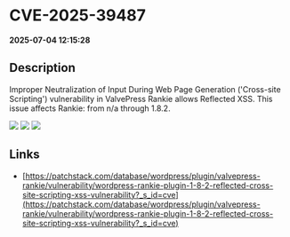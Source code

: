 # CVE-2025-39487

**2025-07-04 12:15:28**

## Description
Improper Neutralization of Input During Web Page Generation ('Cross-site Scripting') vulnerability in ValvePress Rankie allows Reflected XSS. This issue affects Rankie: from n/a through 1.8.2.

![](https://img.shields.io/static/v1?label=Score&message=7.1&color=red)
![](https://img.shields.io/static/v1?label=Severity&message=HIGH&color=red)
![](https://img.shields.io/static/v1?label=CWE&message=XSS&color=green)

## Links
- [https://patchstack.com/database/wordpress/plugin/valvepress-rankie/vulnerability/wordpress-rankie-plugin-1-8-2-reflected-cross-site-scripting-xss-vulnerability?_s_id=cve](https://patchstack.com/database/wordpress/plugin/valvepress-rankie/vulnerability/wordpress-rankie-plugin-1-8-2-reflected-cross-site-scripting-xss-vulnerability?_s_id=cve)
